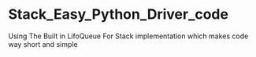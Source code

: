 # Stack_Easy_Python_Driver_code
Using The Built in LifoQueue For Stack implementation which makes code way short and simple
